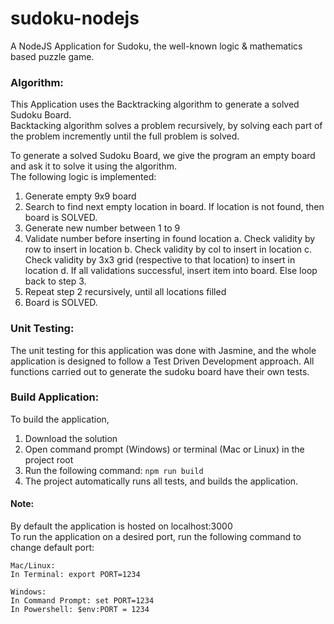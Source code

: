 # sudoku-nodejs
A NodeJS Application for Sudoku, the well-known logic &amp; mathematics based puzzle game.

### Algorithm:
This Application uses the Backtracking algorithm to generate a solved Sudoku Board.  
Backtacking algorithm solves a problem recursively, by solving each part of the problem incremently until the full problem is solved.

To generate a solved Sudoku Board, we give the program an empty board and ask it to solve it using the algorithm.  
The following logic is implemented:

1. Generate empty 9x9 board
2. Search to find next empty location in board. If location is not found, then board is SOLVED.
3. Generate new number between 1 to 9
4. Validate number before inserting in found location
  a. Check validity by row to insert in location
  b. Check validity by col to insert in location
  c. Check validity by 3x3 grid (respective to that location) to insert in location
  d. If all validations successful, insert item into board. Else loop back to step 3.
5. Repeat step 2 recursively, until all locations filled
6. Board is SOLVED.


### Unit Testing:
The unit testing for this application was done with Jasmine, and the whole application is designed to follow a Test Driven Development approach. All functions carried out to generate the sudoku board have their own tests.

### Build Application:

To build the application,  
1. Download the solution
2. Open command prompt (Windows) or terminal (Mac or Linux) in the project root
3. Run the following command: `npm run build`
4. The project automatically runs all tests, and builds the application.

#### Note:
By default the application is hosted on localhost:3000  
To run the application on a desired port, run the following command to change default port:

```
Mac/Linux:  
In Terminal: export PORT=1234

Windows:  
In Command Prompt: set PORT=1234  
In Powershell: $env:PORT = 1234
```
